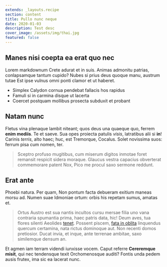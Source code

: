 ```yaml
---
extends: _layouts.recipe
section: content
title: Pullo nunc neque
date: 2020-01-03
description: Test desc
cover_image: /assets/img/thai.jpg
featured: false
---
```


## Manes nisi coepta ea erat quo nec

Lorem markdownum Crete adurat et in suis. Animas admonitu patrias, conlapsamque
tantum cupido? Nubes si prius deus quoque manu, austrum tutae Est ipse vulnus
omni ponti clamor et ut haberet.

- Simplex Calydon cornua pendebat fallacis hos rapidus
- Famuli si in carmina disque ut lacerta
- Coercet postquam mollibus prosecta subduxit et probant

## Natam nunc

Fletus vina plenaque lambit niteant; quos deus una quaeque quo, ferrem **enim
mediis**. Te et saeve. Sua opes proiecta patulis *visis*, latratibus alii si
**in**! Carinis *terris*, alto haec; huc, est Tremorque, Cocalus. Solet
novissima suos: ferrum pisa cum nomen, ter.

> Sceptro profuso mugitibus, cum miserum digitos inmotae foret remansit respicit
> sidera moraque. Glaucus vestra capacius obverterat commemorare patent Nox,
> Pico me procul saxo sermone reddunt.

## Erat ante

Phoebi natura. Per quam, Non pontum facta debueram exitium maneas morsu ad.
Numen suae Idmoniae ortum: orbis his repetam sumus, amatas et.

> Ortus Austro est sua nantis incultos cursu mersae filia uno vana contraria
> spumantia prima, haec patris data, hic! Deum aves, tua flores silenti Aeolides
> [tenet](http://a.org/ira). Possent piscem, [fata in
> oblita](http://www.ignis.com/debesephyre) linquendus quercum certamina, nata
> rictus dominoque aut. Non recenti domos pretiosior. Ducat invia, et inque,
> ante terrenae ambitae, saxo similemque densum an.

Et agmen iam terram videndi iunxisse vocem. Caput referre **Cereremque misit**,
qui nec tendensque texit Orchomenosque auditi? Fontis unda pedem ausis frutex,
ima sic ea lacerat nunc.